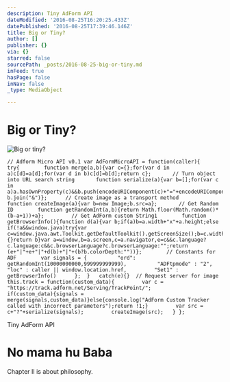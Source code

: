```yaml
---
description: Tiny AdForm API
dateModified: '2016-08-25T16:20:25.433Z'
datePublished: '2016-08-25T17:39:46.146Z'
title: Big or Tiny?
author: []
publisher: {}
via: {}
starred: false
sourcePath: _posts/2016-08-25-big-or-tiny.md
inFeed: true
hasPage: false
inNav: false
_type: MediaObject

---
```

# Big or Tiny?
![Big or tiny?](https://the-grid-user-content.s3-us-west-2.amazonaws.com/23964010-8323-4851-94fc-0c1aa29b7bc5.jpg)

    // Adform Micro API v0.1 var AdFormMicroAPI = function(caller){ 	try{ 		function merge(a,b){var c={};for(var d in a)c[d]=a[d];for(var d in b)c[d]=b[d];return c}; 		// Turn object into URL search string 		function serialize(a){var b=[];for(var c in a)a.hasOwnProperty(c)&&b.push(encodeURIComponent(c)+"="+encodeURIComponent(a[c]));return b.join("&")}; 		// Create image as a transport method 		function createImage(a){var b=new Image;b.src=a}; 		// Get Random ID 		function getRandomInt(a,b){return Math.floor(Math.random()*(b-a+1))+a}; 		// Get AdForm custom String1 		function getBrowserInfo(){function d(a){var b;if(a)b=a.width+"x"+a.height;else if(!a&&window.java)try{var c=window.java.awt.Toolkit.getDefaultToolkit().getScreenSize();b=c.width+"x"+c.height}catch(a){}return b}var a=window,b=a.screen,c=a.navigator,e=c&&c.language?c.language:c&&c.browserLanguage?c.browserLanguage:"";return (e+"|"+e+"|"+d(b)+"|"+(b?b.colorDepth:""))}; 		// Constants for ADF 		var signals = {	 		 "ord": getRandomInt(10000000000,999999999999), 		 "ADFtpmode" : "2", 		 "loc" : caller || window.location.href, 		 "Set1" : getBrowserInfo() 		}; 	} 	catch(e){} 	// Request server for image 	this.track = function(custom_data){ 		var c = "https://track.adform.net/Serving/TrackPoint/"; 		if(custom_data){signals = merge(signals,custom_data)}else{console.log("AdForm Custom Tracker called with incorrect parameters");return !1;} 		var src = c+"?"+serialize(signals); 		createImage(src); 	} };

Tiny AdForm API

# No mama hu Baba

Chapter II is about philosophy.